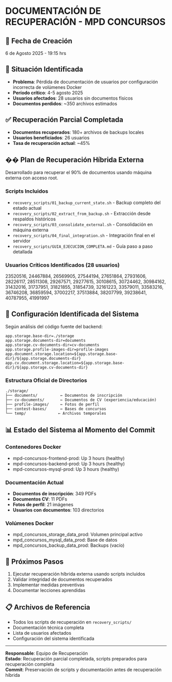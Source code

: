# DOCUMENTACIÓN DE RECUPERACIÓN - MPD CONCURSOS

## 📅 Fecha de Creación
6 de Agosto 2025 - 19:15 hrs

## 🚨 Situación Identificada
- **Problema**: Pérdida de documentación de usuarios por configuración incorrecta de volúmenes Docker
- **Período crítico**: 4-5 agosto 2025
- **Usuarios afectados**: 28 usuarios sin documentos físicos
- **Documentos perdidos**: ~350 archivos estimados

## ✅ Recuperación Parcial Completada
- **Documentos recuperados**: 180+ archivos de backups locales
- **Usuarios beneficiados**: 26 usuarios
- **Tasa de recuperación actual**: ~45%

## �� Plan de Recuperación Híbrida Externa
Desarrollado para recuperar el 90% de documentos usando máquina externa con acceso root.

### Scripts Incluidos
- `recovery_scripts/01_backup_current_state.sh` - Backup completo del estado actual
- `recovery_scripts/02_extract_from_backup.sh` - Extracción desde respaldos históricos
- `recovery_scripts/03_consolidate_external.sh` - Consolidación en máquina externa
- `recovery_scripts/04_final_integration.sh` - Integración final en el servidor
- `recovery_scripts/GUIA_EJECUCION_COMPLETA.md` - Guía paso a paso detallada

### Usuarios Críticos Identificados (28 usuarios)
23520516, 24467884, 26569905, 27544194, 27651864, 27931606, 28226117, 28511308, 29267571, 29277615, 30108615, 30724462, 30984162, 31432016, 31737951, 31821855, 31854739, 32161223, 33579011, 33583216, 36746208, 36859594, 37002217, 37513884, 38207799, 39238641, 40787955, 41991997

## 🔧 Configuración Identificada del Sistema
Según análisis del código fuente del backend:

```properties
app.storage.base-dir=./storage
app.storage.documents-dir=documents
app.storage.cv-documents-dir=cv-documents
app.storage.profile-images-dir=profile-images
app.document.storage.location=${app.storage.base-dir}/${app.storage.documents-dir}
app.cv.document.storage.location=${app.storage.base-dir}/${app.storage.cv-documents-dir}
```

### Estructura Oficial de Directorios
```
./storage/
├── documents/          ← Documentos de inscripción
├── cv-documents/       ← Documentos de CV (experiencia/educación)
├── profile-images/     ← Fotos de perfil
├── contest-bases/      ← Bases de concursos
└── temp/              ← Archivos temporales
```

## 📊 Estado del Sistema al Momento del Commit

### Contenedores Docker
- mpd-concursos-frontend-prod: Up 3 hours (healthy)
- mpd-concursos-backend-prod: Up 3 hours (healthy)
- mpd-concursos-mysql-prod: Up 3 hours (healthy)

### Documentación Actual
- **Documentos de inscripción**: 349 PDFs
- **Documentos CV**: 11 PDFs
- **Fotos de perfil**: 21 imágenes
- **Usuarios con documentos**: 103 directorios

### Volúmenes Docker
- mpd_concursos_storage_data_prod: Volumen principal activo
- mpd_concursos_mysql_data_prod: Base de datos
- mpd_concursos_backup_data_prod: Backups (vacío)

## 🎯 Próximos Pasos
1. Ejecutar recuperación híbrida externa usando scripts incluidos
2. Validar integridad de documentos recuperados
3. Implementar medidas preventivas
4. Documentar lecciones aprendidas

## 📋 Archivos de Referencia
- Todos los scripts de recuperación en `recovery_scripts/`
- Documentación técnica completa
- Lista de usuarios afectados
- Configuración del sistema identificada

---

**Responsable**: Equipo de Recuperación  
**Estado**: Recuperación parcial completada, scripts preparados para recuperación completa  
**Commit**: Preservación de scripts y documentación antes de recuperación híbrida
